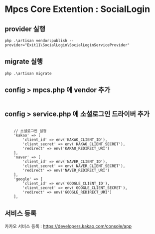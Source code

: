 # Mpcs Core Extention : SocialLogin

## provider 실행

```
php .\artisan vendor:publish --provider="Exit11\SocialLogin\SocialLoginServiceProvider"
```

## migrate 실행

```
php .\artisan migrate
```

## config > mpcs.php 에 vendor 추가

```

```

## config > service.php 에 소셜로그인 드라이버 추가

```

    // 소셜로그인 설정
    'kakao' => [
        'client_id' => env('KAKAO_CLIENT_ID'),
        'client_secret' => env('KAKAO_CLIENT_SECRET'),
        'redirect' => env('KAKAO_REDIRECT_URI')
    ],
    'naver' => [
        'client_id' => env('NAVER_CLIENT_ID'),
        'client_secret' => env('NAVER_CLIENT_SECRET'),
        'redirect' => env('NAVER_REDIRECT_URI')
    ],
    'google' => [
        'client_id' => env('GOOGLE_CLIENT_ID'),
        'client_secret' => env('GOOGLE_CLIENT_SECRET'),
        'redirect' => env('GOOGLE_REDIRECT_URI')
    ],

```

## 서비스 등록

카카오 서비스 등록 : https://developers.kakao.com/console/app
